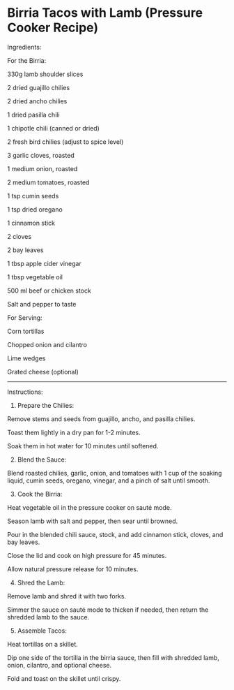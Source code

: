 # Birria Tacos with Lamb (Pressure Cooker Recipe)

Ingredients:

For the Birria:

330g lamb shoulder slices

2 dried guajillo chilies

2 dried ancho chilies

1 dried pasilla chili

1 chipotle chili (canned or dried)

2 fresh bird chilies (adjust to spice level)

3 garlic cloves, roasted

1 medium onion, roasted

2 medium tomatoes, roasted

1 tsp cumin seeds

1 tsp dried oregano

1 cinnamon stick

2 cloves

2 bay leaves

1 tbsp apple cider vinegar

1 tbsp vegetable oil

500 ml beef or chicken stock

Salt and pepper to taste


For Serving:

Corn tortillas

Chopped onion and cilantro

Lime wedges

Grated cheese (optional)



---

Instructions:

1. Prepare the Chilies:

Remove stems and seeds from guajillo, ancho, and pasilla chilies.

Toast them lightly in a dry pan for 1-2 minutes.

Soak them in hot water for 10 minutes until softened.


2. Blend the Sauce:

Blend roasted chilies, garlic, onion, and tomatoes with 1 cup of the soaking liquid, cumin seeds, oregano, vinegar, and a pinch of salt until smooth.


3. Cook the Birria:

Heat vegetable oil in the pressure cooker on sauté mode.

Season lamb with salt and pepper, then sear until browned.

Pour in the blended chili sauce, stock, and add cinnamon stick, cloves, and bay leaves.

Close the lid and cook on high pressure for 45 minutes.

Allow natural pressure release for 10 minutes.


4. Shred the Lamb:

Remove lamb and shred it with two forks.

Simmer the sauce on sauté mode to thicken if needed, then return the shredded lamb to the sauce.


5. Assemble Tacos:

Heat tortillas on a skillet.

Dip one side of the tortilla in the birria sauce, then fill with shredded lamb, onion, cilantro, and optional cheese.

Fold and toast on the skillet until crispy.
